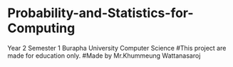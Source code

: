 # Probability-and-Statistics-for-Computing
Year 2 Semester 1 Burapha University Computer Science
#This project are made for education only.
#Made by Mr.Khummeung Wattanasaroj
